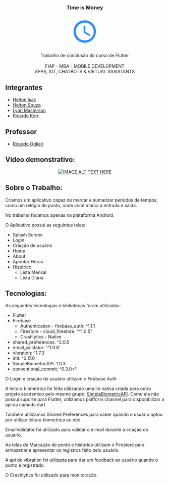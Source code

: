 <p align="center">
  <h3 align="center">Time is Money</h3>
  <p align="center">
    <img src="./android/app/src/main/ic_launcher-playstore.png" width="100">
  </p>

  <p align="center">
    Trabalho de conclusão do curso de Flutter
    <br>
    <br>
    FIAP - MBA - MOBILE DEVELOPMENT
    <br>
    APPS, IOT, CHATBOTS & VIRTUAL ASSISTANTS
    <br>
  </p>
</p>

## Integrantes
- [Helton Isac](https://github.com/helton-isac)
- [Helton Souza](https://github.com/heltonss)
- [Lyan Masterson](https://github.com/lyanmaster)
- [Ricardo Kerr](https://github.com/RicardoKerr)

## Professor
- [Ricardo Ogliari](https://gist.github.com/ricardoogliari)

## Video demonstrativo:

<p align="center">
<a href="http://www.youtube.com/watch?feature=player_embedded&v=mkOcbPzWBtI
" target="_blank"><img src="https://img.youtube.com/vi/mkOcbPzWBtI/0.jpg" 
alt="IMAGE ALT TEXT HERE" /></a>
</p>

## Sobre o Trabalho:

Criamos um aplicativo capaz de marcar e sumarizar periodos de tempos, como um relógio de ponto, onde você marca a entrada e saida.

No trabalho focamos apenas na plataforma Android.

O Aplicativo possui as seguintes telas:
- Splash Screen
- Login
- Criação de usuário
- Home
- About
- Apontar Horas
- Histórico
    - Lista Mensal
    - Lista Diaria

## Tecnologias:

As seguintes tecnologias e bibliotecas foram utilizadas:
- Flutter
- Firebase
    - Authentication - firebase_auth: ^1.1.1
    - Firestore - cloud_firestore: "^1.0.5"
    - Crashlytics - Native
- shared_preferences: ^2.0.5
- email_validator: '^1.0.6'
- vibration: ^1.7.3
- intl: ^0.17.0
- SimpleBiometricAPI: 1.0.3
- conventional_commit: ^0.3.0+1

O Login e criação de usuário utilizam o Firebase Auth

A leitura biometrica foi feita utilizando uma lib nativa criada para outro projeto academico pelo mesmo grupo: [SimpleBiometricAPI](https://jitpack.io/#helton-isac/SimpleBiometricAPI). Como ela não possui suporte para Flutter, utilizamos platform channel para disponibilizar a api na camada dart. 

Também utilizamos Shared Preferences para saber quando o usuário optou por utilizar leitura biometrica ou não.

EmailValidator foi utilizado para validar o e-mail durante a criação do usuario.

As telas de Marcação de ponto e histórico utilizam o Firestore para armazenar e apresentar os registros feito pelo usuário.

A api de vibration foi utilizada para dar um feedback ao usuário quando o ponto é registrado

O Crashlytics foi utilizado para monitoração.


